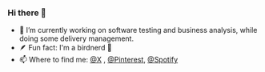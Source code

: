 ### Hi there 👋

- 🔭 I’m currently working on software testing and business analysis, while doing some delivery management.
- 🪶 Fun fact: I'm a birdnerd 🪹 
- 📫 Where to find me: [@X](https://twitter.com/kokoborb) , [@Pinterest](https://www.pinterest.com/dpkgme/), [@Spotify](https://open.spotify.com/user/akmz)
